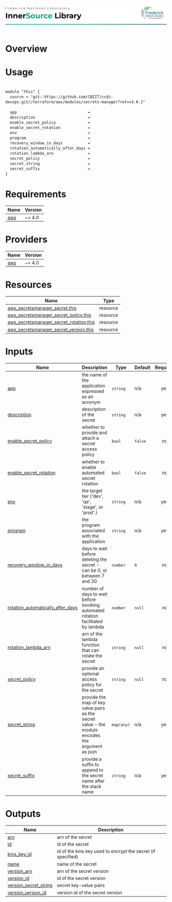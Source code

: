 ![Frederick National Laboratory](./assets/fnl.svg)

# Overview 

# Usage

<pre><code>
module "this" {
  source = "git::https://github.com/CBIIT/ccdi-devops.git//terraform/aws/modules/secrets-manager?ref=v3.0.1"

  app                               = 
  description                       = 
  enable_secret_policy              = 
  enable_secret_rotation            = 
  env                               =
  program                           =
  recovery_window_in_days           =
  rotation_automatically_after_days = 
  rotation_lambda_arn               =
  secret_policy                     = 
  secret_string                     =
  secret_suffix                     = 
}
</code></pre>

<!-- BEGIN_TF_DOCS -->
# Requirements

| Name | Version |
|------|---------|
| <a name="requirement_aws"></a> [aws](#requirement\_aws) | ~> 4.0 |

# Providers

| Name | Version |
|------|---------|
| <a name="provider_aws"></a> [aws](#provider\_aws) | ~> 4.0 |

# Resources

| Name | Type |
|------|------|
| [aws_secretsmanager_secret.this](https://registry.terraform.io/providers/hashicorp/aws/latest/docs/resources/secretsmanager_secret) | resource |
| [aws_secretsmanager_secret_policy.this](https://registry.terraform.io/providers/hashicorp/aws/latest/docs/resources/secretsmanager_secret_policy) | resource |
| [aws_secretsmanager_secret_rotation.this](https://registry.terraform.io/providers/hashicorp/aws/latest/docs/resources/secretsmanager_secret_rotation) | resource |
| [aws_secretsmanager_secret_version.this](https://registry.terraform.io/providers/hashicorp/aws/latest/docs/resources/secretsmanager_secret_version) | resource |

# Inputs

| Name | Description | Type | Default | Required |
|------|-------------|------|---------|:--------:|
| <a name="input_app"></a> [app](#input\_app) | the name of the application expressed as an acronym | `string` | n/a | yes |
| <a name="input_description"></a> [description](#input\_description) | description of the secret | `string` | n/a | yes |
| <a name="input_enable_secret_policy"></a> [enable\_secret\_policy](#input\_enable\_secret\_policy) | whether to provide and attach a secret access policy | `bool` | `false` | no |
| <a name="input_enable_secret_rotation"></a> [enable\_secret\_rotation](#input\_enable\_secret\_rotation) | whether to enable automated secret rotation | `bool` | `false` | no |
| <a name="input_env"></a> [env](#input\_env) | the target tier ('dev', 'qa', 'stage', or 'prod'.) | `string` | n/a | yes |
| <a name="input_program"></a> [program](#input\_program) | the program associated with the application | `string` | n/a | yes |
| <a name="input_recovery_window_in_days"></a> [recovery\_window\_in\_days](#input\_recovery\_window\_in\_days) | days to wait before deleting the secret - can be 0, or between 7 and 30 | `number` | `0` | no |
| <a name="input_rotation_automatically_after_days"></a> [rotation\_automatically\_after\_days](#input\_rotation\_automatically\_after\_days) | number of days to wait before invoking automated rotation facilitated by lambda | `number` | `null` | no |
| <a name="input_rotation_lambda_arn"></a> [rotation\_lambda\_arn](#input\_rotation\_lambda\_arn) | arn of the lambda function that can rotate the secret | `string` | `null` | no |
| <a name="input_secret_policy"></a> [secret\_policy](#input\_secret\_policy) | provide an optional access policy for the secret | `string` | `null` | no |
| <a name="input_secret_string"></a> [secret\_string](#input\_secret\_string) | provide the map of key value pairs as the secret value - the module encodes the argument as json | `map(any)` | n/a | yes |
| <a name="input_secret_suffix"></a> [secret\_suffix](#input\_secret\_suffix) | provide a suffix to append to the secret name after the stack name | `string` | n/a | yes |

# Outputs

| Name | Description |
|------|-------------|
| <a name="output_arn"></a> [arn](#output\_arn) | arn of the secret |
| <a name="output_id"></a> [id](#output\_id) | id of the secret |
| <a name="output_kms_key_id"></a> [kms\_key\_id](#output\_kms\_key\_id) | id of the kms key used to encrypt the secret (if specified) |
| <a name="output_name"></a> [name](#output\_name) | name of the secret |
| <a name="output_version_arn"></a> [version\_arn](#output\_version\_arn) | arn of the secret version |
| <a name="output_version_id"></a> [version\_id](#output\_version\_id) | id of the secret version |
| <a name="output_version_secret_string"></a> [version\_secret\_string](#output\_version\_secret\_string) | secret key-value pairs |
| <a name="output_version_version_id"></a> [version\_version\_id](#output\_version\_version\_id) | version id of the secret version |
<!-- END_TF_DOCS -->